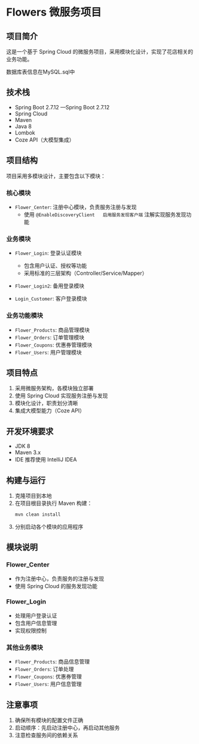 # Flowers 微服务项目

## 项目简介
这是一个基于 Spring Cloud 的微服务项目，采用模块化设计，实现了花店相关的业务功能。

数据库表信息在MySQL.sql中 

## 技术栈
- Spring Boot 2.7.12   —Spring Boot 2.7.12
- Spring Cloud  
- Maven   
- Java 8
- Lombok
- Coze API（大模型集成）

## 项目结构
项目采用多模块设计，主要包含以下模块：

### 核心模块
- `Flower_Center`: 注册中心模块，负责服务注册与发现
  - 使用 `@EnableDiscoveryClient   启用服务发现客户端` 注解实现服务发现功能

### 业务模块
- `Flower_Login`: 登录认证模块
  - 包含用户认证、授权等功能
  - 采用标准的三层架构（Controller/Service/Mapper）
  
- `Flower_Login2`: 备用登录模块
- `Login_Customer`: 客户登录模块

### 业务功能模块
- `Flower_Products`: 商品管理模块
- `Flower_Orders`: 订单管理模块
- `Flower_Coupons`: 优惠券管理模块
- `Flower_Users`: 用户管理模块

## 项目特点
1. 采用微服务架构，各模块独立部署
2. 使用 Spring Cloud 实现服务注册与发现
3. 模块化设计，职责划分清晰
4. 集成大模型能力（Coze API）

## 开发环境要求
- JDK 8
- Maven 3.x
- IDE 推荐使用 IntelliJ IDEA

## 构建与运行
1. 克隆项目到本地
2. 在项目根目录执行 Maven 构建：
   ```bash
   mvn clean install
   ```
3. 分别启动各个模块的应用程序

## 模块说明
### Flower_Center
- 作为注册中心，负责服务的注册与发现
- 使用 Spring Cloud 的服务发现功能

### Flower_Login
- 处理用户登录认证
- 包含用户信息管理
- 实现权限控制

### 其他业务模块
- `Flower_Products`: 商品信息管理
- `Flower_Orders`: 订单处理
- `Flower_Coupons`: 优惠券管理
- `Flower_Users`: 用户信息管理

## 注意事项
1. 确保所有模块的配置文件正确
2. 启动顺序：先启动注册中心，再启动其他服务
3. 注意检查服务间的依赖关系
